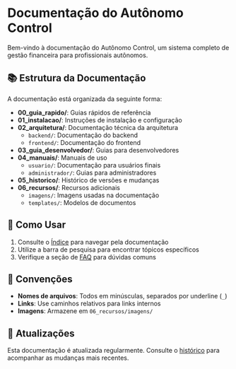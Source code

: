 # Documentação do Autônomo Control

Bem-vindo à documentação do Autônomo Control, um sistema completo de gestão financeira para profissionais autônomos.

## 📚 Estrutura da Documentação

A documentação está organizada da seguinte forma:

- **00_guia_rapido/**: Guias rápidos de referência
- **01_instalacao/**: Instruções de instalação e configuração
- **02_arquitetura/**: Documentação técnica da arquitetura
  - `backend/`: Documentação do backend
  - `frontend/`: Documentação do frontend
- **03_guia_desenvolvedor/**: Guias para desenvolvedores
- **04_manuais/**: Manuais de uso
  - `usuario/`: Documentação para usuários finais
  - `administrador/`: Guias para administradores
- **05_historico/**: Histórico de versões e mudanças
- **06_recursos/**: Recursos adicionais
  - `imagens/`: Imagens usadas na documentação
  - `templates/`: Modelos de documentos

## 📖 Como Usar

1. Consulte o [Índice](INDICE.md) para navegar pela documentação
2. Utilize a barra de pesquisa para encontrar tópicos específicos
3. Verifique a seção de [FAQ](00_guia_rapido/faq.md) para dúvidas comuns

## 📝 Convenções

- **Nomes de arquivos**: Todos em minúsculas, separados por underline (`_`)
- **Links**: Use caminhos relativos para links internos
- **Imagens**: Armazene em `06_recursos/imagens/`

## 🔄 Atualizações

Esta documentação é atualizada regularmente. Consulte o [histórico](05_historico/) para acompanhar as mudanças mais recentes.
